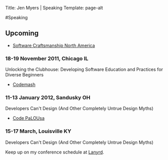 Title: Jen Myers | Speaking
Template: page-alt

#Speaking

## Upcoming

* [Software Craftsmanship North America](http://scna.softwarecraftsmanship.org)
### 18-19 November 2011, Chicago IL
Unlocking the Clubhouse: Developing Software Education and Practices for Diverse Beginners

* [Codemash](http://wwww.codemash.org)
### 11-13 January 2012, Sandusky OH
Developers Can't Design (And Other Completely Untrue Design Myths)

* [Code PaLOUsa](http://www.codepalousa.com)
### 15-17 March, Louisville KY
Developers Can't Design (And Other Completely Untrue Design Myths)

Keep up on my conference schedule at [Lanyrd](http://lanyrd.com/profile/antiheroine/).

